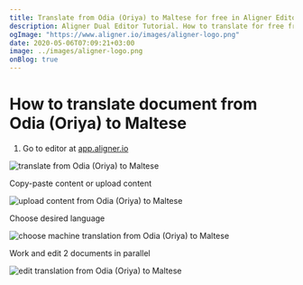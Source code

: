 ```yaml
---
title: Translate from Odia (Oriya) to Maltese for free in Aligner Editor
description: Aligner Dual Editor Tutorial. How to translate for free from Odia (Oriya) to Maltese. Aligner is multilingual document management platform. 
ogImage: "https://www.aligner.io/images/aligner-logo.png"
date: 2020-05-06T07:09:21+03:00
image: ../images/aligner-logo.png
onBlog: true
---
```


# How to translate document from Odia (Oriya) to Maltese

1. Go to editor at [app.aligner.io](https://app.aligner.io "Aligner App web page")

![translate from Odia (Oriya) to Maltese](../aligner-blank-editor.png "translate from Odia (Oriya) to Maltese")

Copy-paste content or upload content

![upload content from Odia (Oriya) to Maltese](../aligner-uploaded-document.png "upload content from Odia (Oriya) to Maltese")

Choose desired language

![choose machine translation from Odia (Oriya) to Maltese](../aligner-language-dropdown.png "choose machine translation from Odia (Oriya) to Maltese")

Work and edit 2 documents in parallel

![edit translation from Odia (Oriya) to Maltese](../aligner-double-sitded-editor.png "edit translation from Odia (Oriya) to Maltese")

